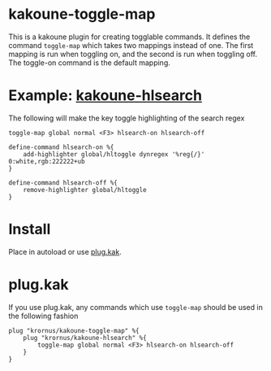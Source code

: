 # kakoune-toggle-map

This is a kakoune plugin for creating togglable commands. It defines the command `toggle-map` which takes two mappings instead of one. The first mapping is run when toggling on, and the second is run when toggling off.
The toggle-on command is the default mapping.

# Example: [kakoune-hlsearch](https://github.com/krornus/kakoune-hlsearch)

The following will make the key <F3> toggle highlighting of the search regex
```
toggle-map global normal <F3> hlsearch-on hlsearch-off

define-command hlsearch-on %{
    add-highlighter global/hltoggle dynregex '%reg{/}' 0:white,rgb:222222+ub
}

define-command hlsearch-off %{
    remove-highlighter global/hltoggle
}
```

# Install
Place in autoload or use [plug.kak](https://github.com/andreyorst/plug.kak).

# plug.kak
If you use plug.kak, any commands which use `toggle-map` should be used in the following fashion
```
plug "krornus/kakoune-toggle-map" %{
    plug "krornus/kakoune-hlsearch" %{
        toggle-map global normal <F3> hlsearch-on hlsearch-off
    }
}
```
